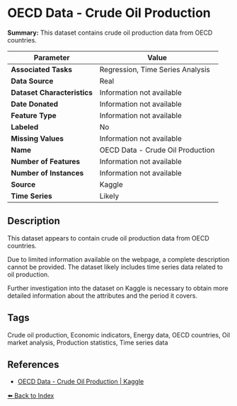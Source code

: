 # OECD Data - Crude Oil Production

**Summary:** This dataset contains crude oil production data from OECD countries.

| Parameter | Value |
| --- | --- |
| **Associated Tasks** | Regression, Time Series Analysis |
| **Data Source** | Real |
| **Dataset Characteristics** | Information not available |
| **Date Donated** | Information not available |
| **Feature Type** | Information not available |
| **Labeled** | No |
| **Missing Values** | Information not available |
| **Name** | OECD Data - Crude Oil Production |
| **Number of Features** | Information not available |
| **Number of Instances** | Information not available |
| **Source** | Kaggle |
| **Time Series** | Likely |

## Description

This dataset appears to contain crude oil production data from OECD countries.

Due to limited information available on the webpage, a complete description cannot be provided. The dataset likely includes time series data related to oil production.

Further investigation into the dataset on Kaggle is necessary to obtain more detailed information about the attributes and the period it covers.

## Tags

Crude oil production, Economic indicators, Energy data, OECD countries, Oil market analysis, Production statistics, Time series data

## References

- [OECD Data - Crude Oil Production | Kaggle](https://www.kaggle.com/datasets/caesarmario/oecd-data-crude-oil-production)

[⬅️ Back to Index](../README.md)

